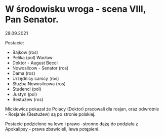 # W środowisku wroga - scena VIII, Pan Senator.

28.09.2021

Postacie:

- Bajkow (ros)
- Pelika (pol) Wacław
- Doktor - August Becci
- Nowosilcow - Senator (ros)
- Dama (ros)
- Urzędnicy carscy (ros)
- Służba Nowosilcowa (ros)
- Studenci (pol)
- Justyn (pol)
- Bestużew (ros)

Mickiewicz pokazał że Polacy (Doktor) pracowali dla rosjan, oraz odwrotnie - Rosjanie (Bestużew) są po stronie polskiej.

Postacie podzielone na lewo i prawo -stronne dążą do podziału z Apokalipsy - prawa zbawicieli, lewa potępieni.
